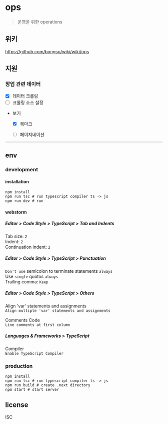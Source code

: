# ops

> 운영을 위한 operations

## 위키

<https://github.com/bongso/wiki/wiki/ops>

## 지원

### 창업 관련 데이터

- [X] 데이터 크롤링
- [ ] 크롤링 소스 설정
- 보기
  - [X] 북마크
  - [ ] 페이지네이션
  
 

---

## env

### development

#### installation

```
npm install
npm run tsc # run typescript compiler ts -> js
npm run dev # run
```

#### webstorm

##### Editor > Code Style > TypeScript > Tab and Indents

Tab size: `2`  
Indent: `2`  
Continuation indent: `2`

##### Editor > Code Style > TypeScript > Punctuation

`Don't use` semicolon to terminate statements `always`  
Use `single` quotos `always`  
Trailing comma: `Keep`

##### Editor > Code Style > TypeScript > Others

Align 'var' statements and assignments  
`Align multiple 'var' statements and assignments`

Comments Code  
`Line comments at first column`

##### Languages & Frameworks > TypeScript
 
Compiler  
`Enable TypeScript Compiler`

### production

```
npm install
npm run tsc # run typescript compiler ts -> js
npm run build # create .next directory
npm start # start server
```

## license

ISC
